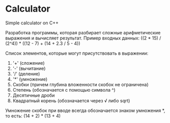 # Calculator
Simple calculator on C++

Разработка программы, которая разбирает сложные арифметические выражения и вычисляет результат.
Пример входных данных: ((2 * 15) / (2^4)) * ((12 - 7) + (14 + 2.3 / 5 - 4))

Список  элементов, которые могут присутствовать в выражении:
1. '+' (сложение)
2. '-' (вычитание)
3. '/' (деление)
4. '*' (умножение)
5. Скобки (причем глубина вложенности скобок не ограничена)
6. Степень (обозначается с помощью символа ^)
7. Десятичные дроби
8. Квадратный корень (обозначается через √ либо sqrt)

Умножение скобок при вводе всегда обозначается знаком умножения *, то есть: (14 + 2) * (13 + 4)

